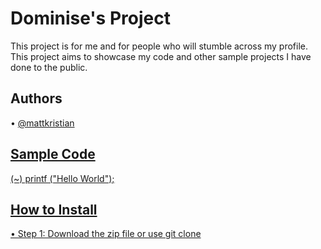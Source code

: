 <h1> Dominise's Project </h1>
This project is for me and for people who will stumble across my profile. This project aims to showcase my code and other sample projects I have done to the public.

<h2> Authors </h2>
• <a href="https://github.com/mattkristian"> @mattkristian

<h2> Sample Code </h2>
(~) printf ("Hello World"); 

<h2> How to Install </h2>
• Step 1: Download the zip file or use git clone
